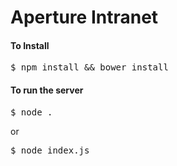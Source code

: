 # Aperture Intranet

#### To Install
<pre>$ npm install && bower install</pre>

#### To run the server
<pre>$ node .</pre>
or
<pre>$ node index.js</pre>
